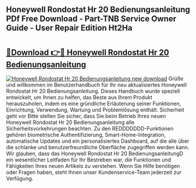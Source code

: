 ## Honeywell Rondostat Hr 20 Bedienungsanleitung PDf Free Download - Part-TNB Service Owner Guide - User Repair Edition Ht2Ha

# <h2><a href="http://df50cl.blite.top/?on=Honeywell+Rondostat+Hr+20+Bedienungsanleitung">🔗Download 👉🔴 Honeywell Rondostat Hr 20 Bedienungsanleitung</a></h2>

[![Honeywell Rondostat Hr 20 Bedienungsanleitung new download](https://i.imgur.com/lujVjoI.png)](http://df50cl.blite.top/?on=Honeywell+Rondostat+Hr+20+Bedienungsanleitung)
Grüße und willkommen im Benutzerhandbuch für Ihr neu aktualisiertes Honeywell Rondostat Hr 20 Bedienungsanleitung. Dieses Handbuch wurde speziell entwickelt, um Ihnen zu helfen, das Beste aus Ihrem Produkt herauszuholen, indem es eine gründliche Erläuterung seiner Funktionen, Einrichtung, Verwendung, Wartung und Problemlösung enthält. Sicherheit geht vor Bitte stellen Sie sicher, dass Sie beim Betrieb Ihres neuen Honeywell Rondostat Hr 20 Bedienungsanleitung alle Sicherheitsvorkehrungen beachten. Zu den REDDDDDDD-Funktionen gehören biometrische Authentifizierung, Smart-Home-Integration, automatische Updates und ein personalisiertes Dashboard, auf die alle über die schlanke und benutzerfreundliche Oberfläche zugegriffen werden kann. Wir glauben, dass das Honeywell Rondostat Hr 20 BedienungsanleitungD ein wesentlicher Leitfaden für Ihr Bestreben war, die Funktionen und Fähigkeiten Ihres neuen Artikels zu verstehen. Wenn Sie Hilfe benötigen oder Fragen haben, steht Ihnen unser Kundenservice-Team jederzeit zur Verfügung.
